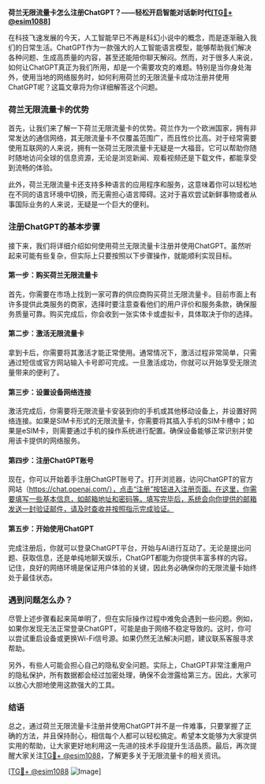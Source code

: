 **荷兰无限流量卡怎么注册ChatGPT？——轻松开启智能对话新时代[[TG💪+ @esim1088](https://t.me/s/esim1088)]**

在科技飞速发展的今天，人工智能早已不再是科幻小说中的概念，而是逐渐融入我们的日常生活。ChatGPT作为一款强大的人工智能语言模型，能够帮助我们解决各种问题、生成高质量的内容，甚至还能陪你聊天解闷。然而，对于很多人来说，如何让ChatGPT真正为我们所用，却是一个需要攻克的难题。特别是当你身处海外，使用当地的网络服务时，如何利用荷兰的无限流量卡成功注册并使用ChatGPT呢？这篇文章将为你详细解答这个问题。

### 荷兰无限流量卡的优势

首先，让我们来了解一下荷兰无限流量卡的优势。荷兰作为一个欧洲国家，拥有非常发达的通信网络，其无限流量卡不仅覆盖范围广，而且性价比高。对于经常需要使用互联网的人来说，拥有一张荷兰无限流量卡无疑是一大福音。它可以帮助你随时随地访问全球的信息资源，无论是浏览新闻、观看视频还是下载文件，都能享受到流畅的体验。

此外，荷兰无限流量卡还支持多种语言的应用程序和服务，这意味着你可以轻松地在不同的语言环境中切换，而无需担心语言障碍。这对于喜欢尝试新鲜事物或者从事国际业务的人来说，无疑是一个巨大的便利。

### 注册ChatGPT的基本步骤

接下来，我们将详细介绍如何使用荷兰无限流量卡注册并使用ChatGPT。虽然听起来可能有些复杂，但实际上只要按照以下步骤操作，就能顺利实现目标。

#### 第一步：购买荷兰无限流量卡

首先，你需要在市场上找到一家可靠的供应商购买荷兰无限流量卡。目前市面上有许多提供此类服务的商家，选择时要注意查看他们的用户评价和服务条款，确保服务质量可靠。购买完成后，你会收到一张实体卡或虚拟卡，具体取决于你的选择。

#### 第二步：激活无限流量卡

拿到卡后，你需要将其激活才能正常使用。通常情况下，激活过程非常简单，只需通过短信或官方网站输入卡号即可完成。一旦激活成功，你就可以开始享受无限流量带来的便利了。

#### 第三步：设置设备网络连接

激活完成后，你需要将无限流量卡安装到你的手机或其他移动设备上，并设置好网络连接。如果是SIM卡形式的无限流量卡，你需要将其插入手机的SIM卡槽中；如果是eSIM卡，则需要通过手机的操作系统进行配置。确保设备能够正常识别并使用该卡提供的网络服务。

#### 第四步：注册ChatGPT账号

现在，你可以开始着手注册ChatGPT账号了。打开浏览器，访问ChatGPT的官方网站（https://chat.openai.com/），点击“注册”按钮进入注册页面。在这里，你需要填写一些基本信息，如邮箱地址和密码等。填写完毕后，系统会向你提供的邮箱发送一封验证邮件，请及时查收并按照指示完成验证。

#### 第五步：开始使用ChatGPT

完成注册后，你就可以登录ChatGPT平台，开始与AI进行互动了。无论是提出问题、获取信息，还是单纯地聊天娱乐，ChatGPT都能为你提供丰富多样的内容。记住，良好的网络环境是保证用户体验的关键，因此务必确保你的无限流量卡始终处于最佳状态。

### 遇到问题怎么办？

尽管上述步骤看起来简单明了，但在实际操作过程中难免会遇到一些问题。例如，如果你发现无法正常登录ChatGPT，可能是由于网络不稳定导致的。这时，你可以尝试重启设备或更换Wi-Fi信号源。如果仍然无法解决问题，建议联系客服寻求帮助。

另外，有些人可能会担心自己的隐私安全问题。实际上，ChatGPT非常注重用户的隐私保护，所有数据都会经过加密处理，确保不会泄露给第三方。因此，大家可以放心大胆地使用这款强大的工具。

### 结语

总之，通过荷兰无限流量卡注册并使用ChatGPT并不是一件难事，只要掌握了正确的方法，并且保持耐心，相信每个人都可以轻松搞定。希望本文能够为大家提供实用的帮助，让大家更好地利用这一先进的技术手段提升生活品质。最后，再次提醒大家关注[TG💪+ @esim1088](https://t.me/s/esim1088)，了解更多关于无限流量卡的相关资讯。

[[TG💪+ @esim1088](https://t.me/s/esim1088) ![Image](https://i.postimg.cc/4NQfJmqS/Snipaste-2025-05-13-00-14-12.png)]